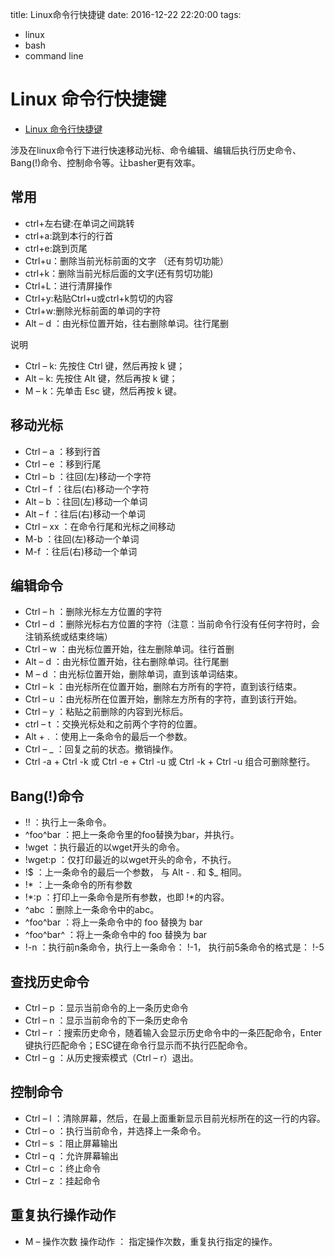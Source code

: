 title: Linux命令行快捷键
date: 2016-12-22 22:20:00
tags:
- linux
- bash
- command line


# Linux 命令行快捷键

* [Linux 命令行快捷键](http://www.cnblogs.com/aslongas/p/5899586.html)
 
涉及在linux命令行下进行快速移动光标、命令编辑、编辑后执行历史命令、Bang(!)命令、控制命令等。让basher更有效率。

## 常用

* ctrl+左右键:在单词之间跳转
* ctrl+a:跳到本行的行首
* ctrl+e:跳到页尾
* Ctrl+u：删除当前光标前面的文字 （还有剪切功能）
* ctrl+k：删除当前光标后面的文字(还有剪切功能)
* Ctrl+L：进行清屏操作
* Ctrl+y:粘贴Ctrl+u或ctrl+k剪切的内容
* Ctrl+w:删除光标前面的单词的字符
* Alt – d ：由光标位置开始，往右删除单词。往行尾删

说明

* Ctrl – k: 先按住 Ctrl 键，然后再按 k 键；
* Alt – k: 先按住 Alt 键，然后再按 k 键；
* M – k：先单击 Esc 键，然后再按 k 键。

## 移动光标

* Ctrl – a ：移到行首
* Ctrl – e ：移到行尾
* Ctrl – b ：往回(左)移动一个字符
* Ctrl – f ：往后(右)移动一个字符
* Alt – b ：往回(左)移动一个单词
* Alt – f ：往后(右)移动一个单词
* Ctrl – xx ：在命令行尾和光标之间移动
* M-b ：往回(左)移动一个单词
* M-f ：往后(右)移动一个单词

## 编辑命令

* Ctrl – h ：删除光标左方位置的字符
* Ctrl – d ：删除光标右方位置的字符（注意：当前命令行没有任何字符时，会注销系统或结束终端）
* Ctrl – w ：由光标位置开始，往左删除单词。往行首删
* Alt – d ：由光标位置开始，往右删除单词。往行尾删
* M – d ：由光标位置开始，删除单词，直到该单词结束。
* Ctrl – k ：由光标所在位置开始，删除右方所有的字符，直到该行结束。
* Ctrl – u ：由光标所在位置开始，删除左方所有的字符，直到该行开始。
* Ctrl – y ：粘贴之前删除的内容到光标后。
* ctrl – t ：交换光标处和之前两个字符的位置。
* Alt + . ：使用上一条命令的最后一个参数。
* Ctrl – _ ：回复之前的状态。撤销操作。
* Ctrl -a + Ctrl -k 或 Ctrl -e + Ctrl -u 或 Ctrl -k + Ctrl -u 组合可删除整行。

## Bang(!)命令

* !! ：执行上一条命令。
* ^foo^bar ：把上一条命令里的foo替换为bar，并执行。
* !wget ：执行最近的以wget开头的命令。
* !wget:p ：仅打印最近的以wget开头的命令，不执行。
* !$ ：上一条命令的最后一个参数， 与 Alt - . 和 $_ 相同。
* !* ：上一条命令的所有参数
* !*:p ：打印上一条命令是所有参数，也即 !*的内容。
* ^abc ：删除上一条命令中的abc。
* ^foo^bar ：将上一条命令中的 foo 替换为 bar
* ^foo^bar^ ：将上一条命令中的 foo 替换为 bar
* !-n ：执行前n条命令，执行上一条命令： !-1， 执行前5条命令的格式是： !-5

## 查找历史命令

* Ctrl – p ：显示当前命令的上一条历史命令
* Ctrl – n ：显示当前命令的下一条历史命令
* Ctrl – r ：搜索历史命令，随着输入会显示历史命令中的一条匹配命令，Enter键执行匹配命令；ESC键在命令行显示而不执行匹配命令。
* Ctrl – g ：从历史搜索模式（Ctrl – r）退出。

## 控制命令

* Ctrl – l ：清除屏幕，然后，在最上面重新显示目前光标所在的这一行的内容。
* Ctrl – o ：执行当前命令，并选择上一条命令。
* Ctrl – s ：阻止屏幕输出
* Ctrl – q ：允许屏幕输出
* Ctrl – c ：终止命令
* Ctrl – z ：挂起命令

## 重复执行操作动作

* M – 操作次数 操作动作 ： 指定操作次数，重复执行指定的操作。